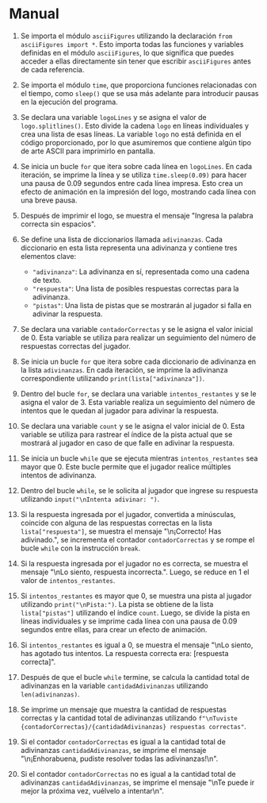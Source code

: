 # Manual

1. Se importa el módulo `asciiFigures` utilizando la declaración `from asciiFigures import *`. Esto importa todas las funciones y variables definidas en el módulo `asciiFigures`, lo que significa que puedes acceder a ellas directamente sin tener que escribir `asciiFigures` antes de cada referencia.

2. Se importa el módulo `time`, que proporciona funciones relacionadas con el tiempo, como `sleep()` que se usa más adelante para introducir pausas en la ejecución del programa.

3. Se declara una variable `logoLines` y se asigna el valor de `logo.splitlines()`. Esto divide la cadena `logo` en líneas individuales y crea una lista de esas líneas. La variable `logo` no está definida en el código proporcionado, por lo que asumiremos que contiene algún tipo de arte ASCII para imprimirlo en pantalla.

4. Se inicia un bucle `for` que itera sobre cada línea en `logoLines`. En cada iteración, se imprime la línea y se utiliza `time.sleep(0.09)` para hacer una pausa de 0.09 segundos entre cada línea impresa. Esto crea un efecto de animación en la impresión del logo, mostrando cada línea con una breve pausa.

5. Después de imprimir el logo, se muestra el mensaje "Ingresa la palabra correcta sin espacios".

6. Se define una lista de diccionarios llamada `adivinanzas`. Cada diccionario en esta lista representa una adivinanza y contiene tres elementos clave:
   - `"adivinanza"`: La adivinanza en sí, representada como una cadena de texto.
   - `"respuesta"`: Una lista de posibles respuestas correctas para la adivinanza.
   - `"pistas"`: Una lista de pistas que se mostrarán al jugador si falla en adivinar la respuesta.

7. Se declara una variable `contadorCorrectas` y se le asigna el valor inicial de 0. Esta variable se utiliza para realizar un seguimiento del número de respuestas correctas del jugador.

8. Se inicia un bucle `for` que itera sobre cada diccionario de adivinanza en la lista `adivinanzas`. En cada iteración, se imprime la adivinanza correspondiente utilizando `print(lista["adivinanza"])`.

9. Dentro del bucle `for`, se declara una variable `intentos_restantes` y se le asigna el valor de 3. Esta variable realiza un seguimiento del número de intentos que le quedan al jugador para adivinar la respuesta.

10. Se declara una variable `count` y se le asigna el valor inicial de 0. Esta variable se utiliza para rastrear el índice de la pista actual que se mostrará al jugador en caso de que falle en adivinar la respuesta.

11. Se inicia un bucle `while` que se ejecuta mientras `intentos_restantes` sea mayor que 0. Este bucle permite que el jugador realice múltiples intentos de adivinanza.

12. Dentro del bucle `while`, se le solicita al jugador que ingrese su respuesta utilizando `input("\nIntenta adivinar: ")`.

13. Si la respuesta ingresada por el jugador, convertida a minúsculas, coincide con alguna de las respuestas correctas en la lista `lista["respuesta"]`, se muestra el mensaje "\n¡Correcto! Has adivinado.", se incrementa el contador `contadorCorrectas` y se rompe el bucle `while` con la instrucción `break`.

14. Si la respuesta ingresada por el jugador no es correcta, se muestra el mensaje "\nLo siento, respuesta incorrecta.". Luego, se reduce en 1 el valor de `intentos_restantes`.

15. Si `intentos_restantes` es mayor que 0, se muestra una pista al jugador utilizando `print("\nPista:")`. La pista se obtiene de la lista `lista["pistas"]` utilizando el índice `count`. Luego, se divide la pista en líneas individuales y se imprime cada línea con una pausa de 0.09 segundos entre ellas, para crear un efecto de animación.

16. Si `intentos_restantes` es igual a 0, se muestra el mensaje "\nLo siento, has agotado tus intentos. La respuesta correcta era: [respuesta correcta]".

17. Después de que el bucle `while` termine, se calcula la cantidad total de adivinanzas en la variable `cantidadAdivinanzas` utilizando `len(adivinanzas)`.

18. Se imprime un mensaje que muestra la cantidad de respuestas correctas y la cantidad total de adivinanzas utilizando `f"\nTuviste {contadorCorrectas}/{cantidadAdivinanzas} respuestas correctas"`.

19. Si el contador `contadorCorrectas` es igual a la cantidad total de adivinanzas `cantidadAdivinanzas`, se imprime el mensaje "\n¡Enhorabuena, pudiste resolver todas las adivinanzas!\n".

20. Si el contador `contadorCorrectas` no es igual a la cantidad total de adivinanzas `cantidadAdivinanzas`, se imprime el mensaje "\nTe puede ir mejor la próxima vez, vuélvelo a intentar\n".